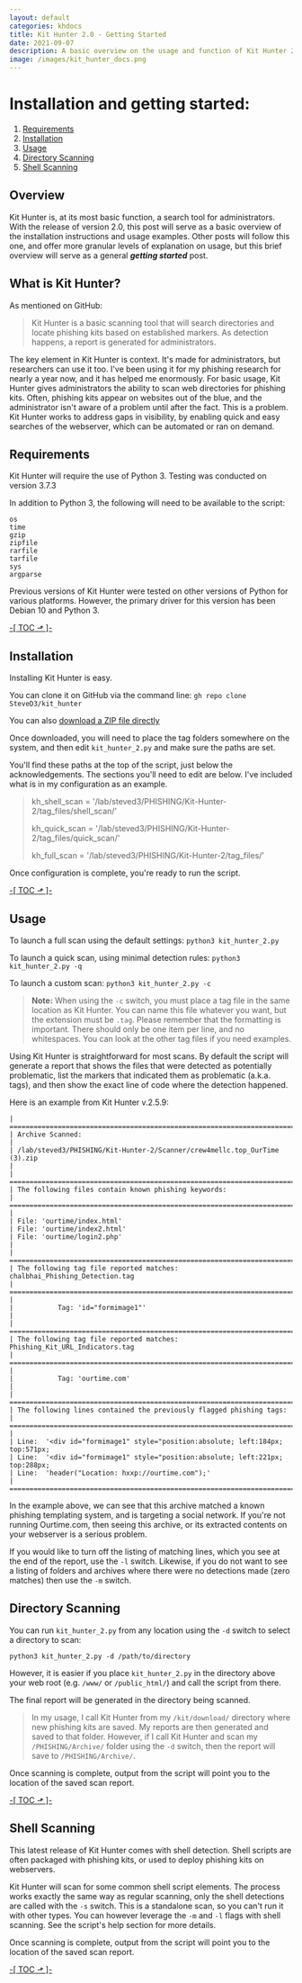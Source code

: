 ```yaml
---
layout: default
categories: khdocs
title: Kit Hunter 2.0 - Getting Started
date: 2021-09-07
description: A basic overview on the usage and function of Kit Hunter 2.0
image: /images/kit_hunter_docs.png
---
```

# Installation and getting started:
1. [Requirements](#requirements)
2. [Installation](#install)
3. [Usage](#usage)
4. [Directory Scanning](#directory)
5. [Shell Scanning](#shell)

## Overview
Kit Hunter is, at its most basic function, a search tool for administrators. With the release of version 2.0, this post will serve as a basic overview of the installation instructions and usage examples. Other posts will follow this one, and offer more granular levels of explanation on usage, but this brief overview will serve as a general **_getting started_** post.

## What is Kit Hunter?

As mentioned on GitHub:
>Kit Hunter is a basic scanning tool that will search directories and locate phishing kits based on established markers. As detection happens, a report is generated for administrators.

The key element in Kit Hunter is context. It's made for administrators, but researchers can use it too. I've been using it for my phishing research for nearly a year now, and it has helped me enormously. For basic usage, Kit Hunter gives administrators the ability to scan web directories for phishing kits. Often, phishing kits appear on websites out of the blue, and the administrator isn't aware of a problem until after the fact. This is a problem. Kit Hunter works to address gaps in visibility, by enabling quick and easy searches of the webserver, which can be automated or ran on demand.

## Requirements <a name="requirements"></a>
Kit Hunter will require the use of Python 3. Testing was conducted on version 3.7.3

In addition to Python 3, the following will need to be available to the script:
```
os
time
gzip
zipfile
rarfile
tarfile
sys
argparse
```
Previous versions of Kit Hunter were tested on other versions of Python for various platforms. However, the primary driver for this version has been Debian 10 and Python 3.

<a class="top" href="#top"> -[ TOC &#x2B0F; ]- </a>

## Installation <a name="install"></a>
Installing Kit Hunter is easy.

You can clone it on GitHub via the command line: `gh repo clone SteveD3/kit_hunter`

You can also [download a ZIP file directly](https://github.com/SteveD3/kit_hunter/archive/refs/heads/master.zip)

Once downloaded, you will need to place the tag folders somewhere on the system, and then edit `kit_hunter_2.py` and make sure the paths are set.

You'll find these paths at the top of the script, just below the acknowledgements. The sections you'll need to edit are below. I've included what is in my configuration as an example.

>kh_shell_scan = '/lab/steved3/PHISHING/Kit-Hunter-2/tag_files/shell_scan/'
>
>kh_quick_scan = '/lab/steved3/PHISHING/Kit-Hunter-2/tag_files/quick_scan/'
>
>kh_full_scan = '/lab/steved3/PHISHING/Kit-Hunter-2/tag_files/'

Once configuration is complete, you're ready to run the script.

<a class="top" href="#top"> -[ TOC &#x2B0F; ]- </a>

## Usage <a name="usage"></a>

To launch a full scan using the default settings:
`python3 kit_hunter_2.py`

To launch a quick scan, using minimal detection rules:
`python3 kit_hunter_2.py -q`

To launch a custom scan:
`python3 kit_hunter_2.py -c`

>**Note:** When using the `-c` switch, you must place a tag file in the same location as Kit Hunter. You can name this file whatever you want, but the extension must be `.tag`. Please remember that the formatting is important. There should only be one item per line, and no whitespaces. You can look at the other tag files if you need examples.

Using Kit Hunter is straightforward for most scans. By default the script will generate a report that shows the files that were detected as potentially problematic, list the markers that indicated them as problematic (a.k.a. tags), and then show the exact line of code where the detection happened.

Here is an example from Kit Hunter v.2.5.9:

```
| ==============================================================================
| Archive Scanned:
|
| /lab/steved3/PHISHING/Kit-Hunter-2/Scanner/crew4mellc.top_OurTime (3).zip
|
| ==============================================================================
| The following files contain known phishing keywords:
| ==============================================================================
|
| File: 'ourtime/index.html'
| File: 'ourtime/index2.html'
| File: 'ourtime/login2.php'
|
| ==============================================================================
| The following tag file reported matches: chalbhai_Phishing_Detection.tag
| ==============================================================================
|
|           Tag: 'id="formimage1"'
|
| ==============================================================================
| The following tag file reported matches: Phishing_Kit_URL_Indicators.tag
| ==============================================================================
|
|           Tag: 'ourtime.com'
|
| ==============================================================================
| The following lines contained the previously flagged phishing tags:
| ==============================================================================
|
| Line:  '<div id="formimage1" style="position:absolute; left:184px; top:571px;
| Line:  '<div id="formimage1" style="position:absolute; left:221px; top:288px;
| Line:  'header("Location: hxxp://ourtime.com");'
| ==============================================================================
```

In the example above, we can see that this archive matched a known phishing templating system, and is targeting a social network. If you're not running Ourtime.com, then seeing this archive, or its extracted contents on your webserver is a serious problem.

If you would like to turn off the listing of matching lines, which you see at the end of the report, use the `-l` switch. Likewise, if you do not want to see a listing of folders and archives where there were no detections made (zero matches) then use the `-m` switch.

## Directory Scanning <a name="directory"></a>

You can run `kit_hunter_2.py` from any location using the `-d` switch to select a directory to scan:

`python3 kit_hunter_2.py -d /path/to/directory`

However, it is easier if you place `kit_hunter_2.py` in the directory above your web root (e.g. `/www/` or `/public_html/`) and call the script from there.

The final report will be generated in the directory being scanned.

>In my usage, I call Kit Hunter from my `/kit/download/` directory where new phishing kits are saved. My reports are then generated and saved to that folder. However, if I call Kit Hunter and scan my `/PHISHING/Archive/` folder using the `-d` switch, then the report will save to `/PHISHING/Archive/`.

Once scanning is complete, output from the script will point you to the location of the saved scan report.

<a class="top" href="#top"> -[ TOC &#x2B0F; ]- </a>

## Shell Scanning <a name="shell"></a>
This latest release of Kit Hunter comes with shell detection. Shell scripts are often packaged with phishing kits, or used to deploy phishing kits on webservers.

Kit Hunter will scan for some common shell script elements. The process works exactly the same way as regular scanning, only the shell detections are called with the `-s` switch. This is a standalone scan, so you can't run it with other types. You can however leverage the `-m` and `-l` flags with shell scanning. See the script's help section for more details.

Once scanning is complete, output from the script will point you to the location of the saved scan report.

<a class="top" href="#top"> -[ TOC &#x2B0F; ]- </a>
